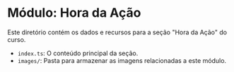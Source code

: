 # Módulo: Hora da Ação
Este diretório contém os dados e recursos para a seção "Hora da Ação" do curso.
- `index.ts`: O conteúdo principal da seção.
- `images/`: Pasta para armazenar as imagens relacionadas a este módulo.